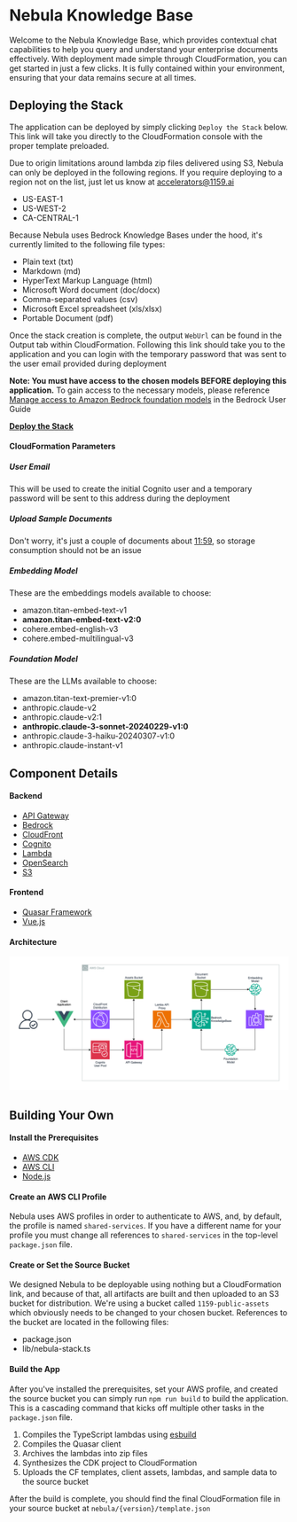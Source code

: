 # Nebula Knowledge Base
Welcome to the Nebula Knowledge Base, which provides contextual chat capabilities to help you query and understand your enterprise documents effectively. 
With deployment made simple through CloudFormation, you can get started in just a few clicks. 
It is fully contained within your environment, ensuring that your data remains secure at all times.


## Deploying the Stack
The application can be deployed by simply clicking `Deploy the Stack` below. This link will take you directly to the CloudFormation console with the proper template preloaded.  
  
Due to origin limitations around lambda zip files delivered using S3, Nebula can only be deployed in the following regions. If you require deploying to a region not on the list, just let us know at 
accelerators@1159.ai  

- US-EAST-1
- US-WEST-2
- CA-CENTRAL-1

Because Nebula uses Bedrock Knowledge Bases under the hood, it's currently limited to the following file types:
- Plain text (txt)
- Markdown (md)
- HyperText Markup Language (html)
- Microsoft Word document (doc/docx)
- Comma-separated values (csv)
- Microsoft Excel spreadsheet (xls/xlsx)
- Portable Document (pdf)

Once the stack creation is complete, the output `WebUrl` can be found in the Output tab within CloudFormation. Following this link should take you to the application 
and you can login with the temporary password that was sent to the user email provided during deployment

**Note: You must have access to the chosen models BEFORE deploying this application.** To gain access to the necessary models, please reference 
[Manage access to Amazon Bedrock foundation models](https://docs.aws.amazon.com/bedrock/latest/userguide/model-access.html) in the Bedrock User Guide  

**[Deploy the Stack](https://console.aws.amazon.com/cloudformation/home?#/stacks/new?stackName=Nebula-1159&templateURL=https://1159-public-assets.s3.amazonaws.com/nebula/1.3.0/template.json)**

#### CloudFormation Parameters
##### User Email
This will be used to create the initial Cognito user and a temporary password 
will be sent to this address during the deployment

##### Upload Sample Documents
Don't worry, it's just a couple of documents about [11:59](https://1159.ai), so storage consumption
should not be an issue

##### Embedding Model
These are the embeddings models available to choose:
- amazon.titan-embed-text-v1
- **amazon.titan-embed-text-v2:0**
- cohere.embed-english-v3
- cohere.embed-multilingual-v3

##### Foundation Model
These are the LLMs available to choose:
- amazon.titan-text-premier-v1:0
- anthropic.claude-v2
- anthropic.claude-v2:1
- **anthropic.claude-3-sonnet-20240229-v1:0**
- anthropic.claude-3-haiku-20240307-v1:0
- anthropic.claude-instant-v1

## Component Details
#### Backend
- [API Gateway](https://aws.amazon.com/api-gateway/)
- [Bedrock](https://aws.amazon.com/bedrock/)
- [CloudFront](https://aws.amazon.com/cloudfront/)
- [Cognito](https://aws.amazon.com/cognito/)
- [Lambda](https://aws.amazon.com/lambda/)
- [OpenSearch](https://aws.amazon.com/opensearch-service/)
- [S3](https://aws.amazon.com/s3/)

#### Frontend
- [Quasar Framework](https://quasar.dev/)
- [Vue.js](https://vuejs.org/)

#### Architecture
![Architeture Diagram](/client/public/diagram.png "Architecture Diagram")

## Building Your Own
#### Install the Prerequisites
- [AWS CDK](https://docs.aws.amazon.com/cdk/v2/guide/getting_started.html)
- [AWS CLI](https://docs.aws.amazon.com/cli/latest/userguide/getting-started-install.html)
- [Node.js](https://nodejs.org/en/download/package-manager)

#### Create an AWS CLI Profile
Nebula uses AWS profiles in order to authenticate to AWS, and, by default, the profile is named `shared-services`. 
If you have a different name for your profile you must change all references to `shared-services` in 
the top-level `package.json` file.

#### Create or Set the Source Bucket
We designed Nebula to be deployable using nothing but a CloudFormation link, and because of that, 
all artifacts are built and then uploaded to an S3 bucket for distribution. We're using a bucket called 
`1159-public-assets` which obviously needs to be changed to your chosen bucket. References to the bucket 
are located in the following files:
- package.json
- lib/nebula-stack.ts

#### Build the App
After you've installed the prerequisites, set your AWS profile, and created the source bucket you can simply run 
`npm run build` to build the application. This is a cascading command that kicks off multiple other tasks in the `package.json` file.
1. Compiles the TypeScript lambdas using [esbuild](https://esbuild.github.io/)
2. Compiles the Quasar client
3. Archives the lambdas into zip files
4. Synthesizes the CDK project to CloudFormation
5. Uploads the CF templates, client assets, lambdas, and sample data to the source bucket

After the build is complete, you should find the final CloudFormation file in your source bucket 
at `nebula/{version}/template.json`
